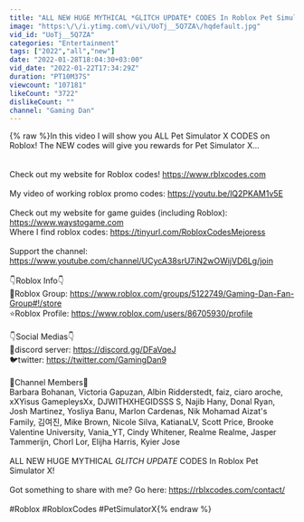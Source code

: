 ```yaml
---
title: "ALL NEW HUGE MYTHICAL *GLITCH UPDATE* CODES In Roblox Pet Simulator X!"
image: "https:\/\/i.ytimg.com\/vi\/UoTj__5Q7ZA\/hqdefault.jpg"
vid_id: "UoTj__5Q7ZA"
categories: "Entertainment"
tags: ["2022","all","new"]
date: "2022-01-28T18:04:30+03:00"
vid_date: "2022-01-22T17:34:29Z"
duration: "PT10M37S"
viewcount: "107181"
likeCount: "3722"
dislikeCount: ""
channel: "Gaming Dan"
---
```

{% raw %}In this video I will show you ALL Pet Simulator X CODES on Roblox! The NEW codes will give you rewards for Pet Simulator X...<br /><br /><br />Check out my website for Roblox codes! <a rel="nofollow" target="blank" href="https://www.rblxcodes.com">https://www.rblxcodes.com</a><br /><br />My video of working roblox promo codes: <a rel="nofollow" target="blank" href="https://youtu.be/lQ2PKAM1v5E">https://youtu.be/lQ2PKAM1v5E</a><br /><br />Check out my website for game guides (including Roblox): <a rel="nofollow" target="blank" href="https://www.waystogame.com">https://www.waystogame.com</a><br />Where I find roblox codes:  <a rel="nofollow" target="blank" href="https://tinyurl.com/RobloxCodesMejoress">https://tinyurl.com/RobloxCodesMejoress</a><br /><br />Support the channel: <a rel="nofollow" target="blank" href="https://www.youtube.com/channel/UCycA38srU7iN2wOWijVD6Lg/join">https://www.youtube.com/channel/UCycA38srU7iN2wOWijVD6Lg/join</a><br /><br />👇Roblox Info👇<br />💎Roblox Group: <a rel="nofollow" target="blank" href="https://www.roblox.com/groups/5122749/Gaming-Dan-Fan-Group#!/store">https://www.roblox.com/groups/5122749/Gaming-Dan-Fan-Group#!/store</a><br />⭐Roblox Profile: <a rel="nofollow" target="blank" href="https://www.roblox.com/users/86705930/profile">https://www.roblox.com/users/86705930/profile</a><br /><br />👇Social Medias👇<br />📢discord server: <a rel="nofollow" target="blank" href="https://discord.gg/DFaVqeJ">https://discord.gg/DFaVqeJ</a><br />🐦twitter: <a rel="nofollow" target="blank" href="https://twitter.com/GamingDan9">https://twitter.com/GamingDan9</a><br /><br />🌟Channel Members🌟<br />Barbara Bohanan, Victoria Gapuzan, Albin Ridderstedt, faiz, ciaro aroche, xXYisus GamepleysXx, DJWITHXHEGIDSSS S, Najib Hany, Donal Ryan, Josh Martinez, Yosliya Banu, Marlon Cardenas, Nik Mohamad Aizat's Family, 김여진, Mike Brown, Nicole Silva, KatianaLV, Scott Price, Brooke Valentine University, Vania_YT, Cindy Whitener, Realme Realme, Jasper Tammerijn, Chorl Lor, Elijha Harris, Kyier Jose<br /><br />ALL NEW HUGE MYTHICAL *GLITCH UPDATE* CODES In Roblox Pet Simulator X!<br /><br />Got something to share with me? Go here: <a rel="nofollow" target="blank" href="https://rblxcodes.com/contact/">https://rblxcodes.com/contact/</a><br /><br />#Roblox #RobloxCodes #PetSimulatorX{% endraw %}
